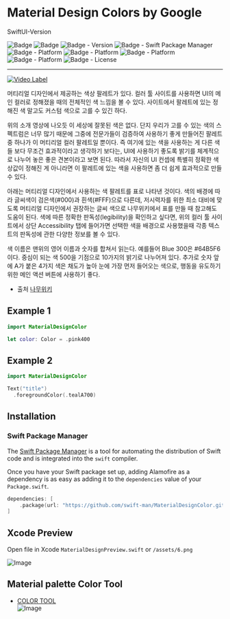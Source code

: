 # Material Design Colors by Google
SwiftUI-Version

![Badge](https://img.shields.io/badge/swift-white.svg?style=flat-square&logo=Swift)
![Badge](https://img.shields.io/badge/SwiftUI-001b87.svg?style=flat-square&logo=Swift&logoColor=black)
![Badge - Version](https://img.shields.io/badge/Version-1.0.2-1177AA?style=flat-square)
![Badge - Swift Package Manager](https://img.shields.io/badge/SPM-compatible-orange?style=flat-square)
![Badge - Platform](https://img.shields.io/badge/macOS-v10.15-yellow?style=flat-square)
![Badge - Platform](https://img.shields.io/badge/iOS-v13.0-yellow?style=flat-square)
![Badge - Platform](https://img.shields.io/badge/tvOS-v13.0-yellow?style=flat-square)
![Badge - Platform](https://img.shields.io/badge/watchOS-v6.0-yellow?style=flat-square)
![Badge - License](https://img.shields.io/badge/license-MIT-black?style=flat-square)  

---

[![Video Label](http://img.youtube.com/vi/xYkz0Ueg0L4/0.jpg)](https://youtu.be/xYkz0Ueg0L4?t=0s)

머티리얼 디자인에서 제공하는 색상 팔레트가 있다. 컬러 툴 사이트를 사용하면 UI의 메인 컬러로 정해졌을 때의 전체적인 색 느낌을 볼 수 있다. 사이트에서 팔레트에 있는 정해진 색 말고도 커스텀 색으로 고를 수 있긴 하다.

위의 소개 영상에 나오듯 이 세상에 잘못된 색은 없다. 단지 우리가 고를 수 있는 색의 스펙트럼은 너무 많기 때문에 그중에 전문가들이 검증하여 사용하기 좋게 만들어진 팔레트 중 하나가 이 머티리얼 컬러 팔레트일 뿐이다. 즉 여기에 있는 색을 사용하는 게 다른 색들 보다 무조건 효과적이라고 생각하기 보다는, UI에 사용하기 좋도록 밝기를 체계적으로 나누어 놓은 좋은 견본이라고 보면 된다. 따라서 자신의 UI 컨셉에 특별히 정확한 색상값이 정해진 게 아니라면 이 팔레트에 있는 색을 사용하면 좀 더 쉽게 효과적으로 만들 수 있다.

아래는 머티리얼 디자인에서 사용하는 색 팔레트를 표로 나타낸 것이다. 색의 배경에 따라 글씨색이 검은색(#000)과 흰색(#FFF)으로 다른데, 저시력자를 위한 최소 대비에 맞도록 머티리얼 디자인에서 권장하는 글씨 색으로 나무위키에서 표를 만들 때 참고해도 도움이 된다. 색에 따른 정확한 판독성(legibility)을 확인하고 싶다면, 위의 컬러 툴 사이트에서 상단 Accessibility 탭에 들어가면 선택한 색을 배경으로 사용했을때 각종 텍스트의 판독성에 관한 다양한 정보를 볼 수 있다.

색 이름은 맨위의 영어 이름과 숫자를 합쳐서 읽는다. 예를들어 Blue 300은 #64B5F6이다. 중심이 되는 색 500을 기점으로 10가지의 밝기로 나누어져 있다. 추가로 숫자 앞에 A가 붙은 4가지 색은 채도가 높아 눈에 가장 먼저 들어오는 색으로, 행동을 유도하기 위한 메인 액션 버튼에 사용하기 좋다.

* 출처
[나무위키](https://namu.wiki/w/%EB%A8%B8%ED%8B%B0%EB%A6%AC%EC%96%BC%20%EB%94%94%EC%9E%90%EC%9D%B8#toc)

## Example 1
```swift
import MaterialDesignColor

let color: Color = .pink400
```

## Example 2
```swift
import MaterialDesignColor

Text("title")
  .foregroundColor(.tealA700)
```

## Installation
### Swift Package Manager

The [Swift Package Manager](https://swift.org/package-manager/) is a tool for automating the distribution of Swift code and is integrated into the `swift` compiler. 

Once you have your Swift package set up, adding Alamofire as a dependency is as easy as adding it to the `dependencies` value of your `Package.swift`.

```swift
dependencies: [
    .package(url: "https://github.com/swift-man/MaterialDesignColor.git", from: "1.0.2")
]
```

## Xcode Preview
Open file in Xcode `MaterialDesignPreview.swift` or `/assets/6.png`

![Image](assets/6.png)  

## Material palette Color Tool
* [COLOR TOOL](https://m2.material.io/resources/color/#!/?view.left=0&view.right=0)  
![Image](assets/1.png)  
